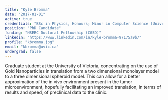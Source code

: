 ```yaml
---
title: "Kyle Bromma"
date: "2017-01-01"
active: true
credentials: "BSc in Physics, Honours; Minor in Computer Science (University of Victoria)"
position: "PhD Candidate"
funding: "NSERC Doctoral Fellowship (CGSD)"
linkedin: "https://www.linkedin.com/in/kyle-bromma-97175a9b/"
profile: "kbromma.jpg"
email: "kbromma@uvic.ca"
undergrad: false
---
```


Graduate student at the University of Victoria, concentrating on the use of Gold Nanoparticles in translation from a two dimensional monolayer model to a three dimensional spheroid model. This can allow for a better approximation of the in vivo environment present in the tumor microenvironment, hopefully facilitating an improved translation, in terms of results and speed, of preclinical data to the clinic.
